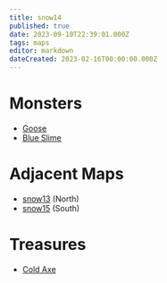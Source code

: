 ```yaml
---
title: snow14
published: true
date: 2023-09-10T22:39:01.000Z
tags: maps
editor: markdown
dateCreated: 2023-02-16T00:00:00.000Z
---
```



# Monsters
 * [Goose](/monsters/goose)
 * [Blue Slime](/monsters/blue-slime)

# Adjacent Maps
 * [snow13](/maps/snow13) (North)
 * [snow15](/maps/snow15) (South)

# Treasures
 * [Cold Axe](/items/cold-axe)
